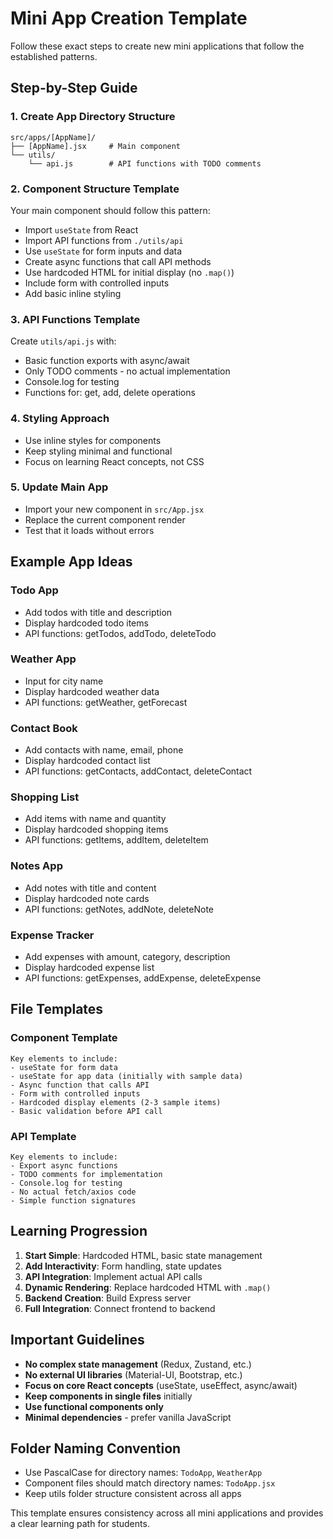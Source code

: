 # Mini App Creation Template

Follow these exact steps to create new mini applications that follow the established patterns.

## Step-by-Step Guide

### 1. Create App Directory Structure
```
src/apps/[AppName]/
├── [AppName].jsx     # Main component
└── utils/
    └── api.js        # API functions with TODO comments
```

### 2. Component Structure Template
Your main component should follow this pattern:
- Import `useState` from React
- Import API functions from `./utils/api`
- Use `useState` for form inputs and data
- Create async functions that call API methods
- Use hardcoded HTML for initial display (no `.map()`)
- Include form with controlled inputs
- Add basic inline styling

### 3. API Functions Template
Create `utils/api.js` with:
- Basic function exports with async/await
- Only TODO comments - no actual implementation
- Console.log for testing
- Functions for: get, add, delete operations

### 4. Styling Approach
- Use inline styles for components
- Keep styling minimal and functional
- Focus on learning React concepts, not CSS

### 5. Update Main App
- Import your new component in `src/App.jsx`
- Replace the current component render
- Test that it loads without errors

## Example App Ideas

### Todo App
- Add todos with title and description
- Display hardcoded todo items
- API functions: getTodos, addTodo, deleteTodo

### Weather App
- Input for city name
- Display hardcoded weather data
- API functions: getWeather, getForecast

### Contact Book
- Add contacts with name, email, phone
- Display hardcoded contact list
- API functions: getContacts, addContact, deleteContact

### Shopping List
- Add items with name and quantity
- Display hardcoded shopping items
- API functions: getItems, addItem, deleteItem

### Notes App
- Add notes with title and content
- Display hardcoded note cards
- API functions: getNotes, addNote, deleteNote

### Expense Tracker
- Add expenses with amount, category, description
- Display hardcoded expense list
- API functions: getExpenses, addExpense, deleteExpense

## File Templates

### Component Template
```
Key elements to include:
- useState for form data
- useState for app data (initially with sample data)
- Async function that calls API
- Form with controlled inputs
- Hardcoded display elements (2-3 sample items)
- Basic validation before API call
```

### API Template
```
Key elements to include:
- Export async functions
- TODO comments for implementation
- Console.log for testing
- No actual fetch/axios code
- Simple function signatures
```

## Learning Progression

1. **Start Simple**: Hardcoded HTML, basic state management
2. **Add Interactivity**: Form handling, state updates
3. **API Integration**: Implement actual API calls
4. **Dynamic Rendering**: Replace hardcoded HTML with `.map()`
5. **Backend Creation**: Build Express server
6. **Full Integration**: Connect frontend to backend

## Important Guidelines

- **No complex state management** (Redux, Zustand, etc.)
- **No external UI libraries** (Material-UI, Bootstrap, etc.)
- **Focus on core React concepts** (useState, useEffect, async/await)
- **Keep components in single files** initially
- **Use functional components only**
- **Minimal dependencies** - prefer vanilla JavaScript

## Folder Naming Convention

- Use PascalCase for directory names: `TodoApp`, `WeatherApp`
- Component files should match directory names: `TodoApp.jsx`
- Keep utils folder structure consistent across all apps

This template ensures consistency across all mini applications and provides a clear learning path for students.